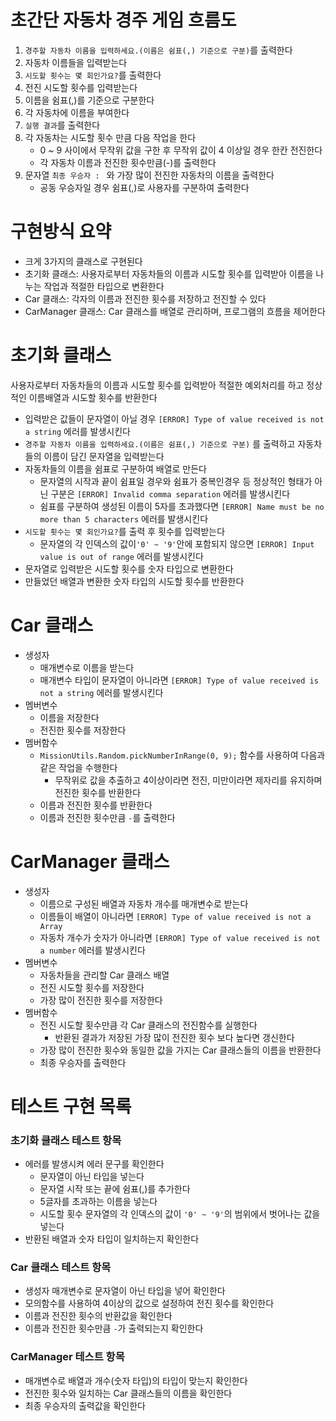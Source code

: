 # 초간단 자동차 경주 게임 흐름도
1. `경주할 자동차 이름을 입력하세요.(이름은 쉼표(,) 기준으로 구분)`를 출력한다
2. 자동차 이름들을 입력받는다
3. `시도할 횟수는 몇 회인가요?`를 출력한다
4. 전진 시도할 횟수를 입력받는다
5. 이름을 쉼표(,)를 기준으로 구분한다
6. 각 자동차에 이름을 부여한다
7. `실행 결과`를 출력한다
8. 각 자동차는 시도할 횟수 만큼 다음 작업을 한다
	- 0 ~ 9 사이에서 무작위 값을 구한 후 무작위 값이 4 이상일 경우 한칸 전진한다
	- 각 자동차 이름과 전진한 횟수만큼(-)를 출력한다
9. 문자열 `최종 우승자 : ` 와 가장 많이 전진한 자동차의 이름을 출력한다
	- 공동 우승자일 경우 쉼표(,)로 사용자를 구분하여 출력한다

# 구현방식 요약
- 크게 3가지의 클래스로 구현된다
- 초기화 클래스: 사용자로부터 자동차들의 이름과 시도할 횟수를 입력받아 이름을 나누는 작업과 적절한 타입으로 변환한다
- Car 클래스: 각자의 이름과 전진한 횟수를 저장하고 전진할 수 있다
- CarManager 클래스: Car 클래스를 배열로 관리하며, 프로그램의 흐름을 제어한다

# 초기화 클래스
사용자로부터 자동차들의 이름과 시도할 횟수를 입력받아 적절한 예외처리를 하고 정상적인 이름배열과 시도할 횟수를 반환한다
- 입력받은 값들이 문자열이 아닐 경우 `[ERROR] Type of value received is not a string` 에러를 발생시킨다
- `경주할 자동차 이름을 입력하세요.(이름은 쉼표(,) 기준으로 구분)` 를 출력하고 자동차들의 이름이 담긴 문자열을 입력받는다
- 자동차들의 이름을 쉼표로 구분하여 배열로 만든다
  - 문자열의 시작과 끝이 쉼표일 경우와 쉼표가 중복인경우 등 정상적인 형태가 아닌 구분은 `[ERROR] Invalid comma separation` 에러를 발생시킨다
  - 쉼표를 구분하여 생성된 이름이 5자를 초과했다면 `[ERROR] Name must be no more than 5 characters` 에러를 발생시킨다
- `시도할 횟수는 몇 회인가요?`를 출력 후 횟수를 입력받는다
  - 문자열의 각 인덱스의 값이`'0' ~ '9'`안에 포함되지 않으면 `[ERROR] Input value is out of range` 에러를 발생시킨다
- 문자열로 입력받은 시도할 횟수를 숫자 타입으로 변환한다
- 만들었던 배열과 변환한 숫자 타입의 시도할 횟수를 반환한다

# Car 클래스
- 생성자 
  - 매개변수로 이름을 받는다
  - 매개변수 타입이 문자열이 아니라면 `[ERROR] Type of value received is not a string` 에러를 발생시킨다
- 멤버변수
  - 이름을 저장한다
  - 전진한 횟수를 저장한다
- 멤버함수
  - `MissionUtils.Random.pickNumberInRange(0, 9);` 함수를 사용하여 다음과 같은 작업을 수행한다
    - 무작위로 값을 추출하고 4이상이라면 전진, 미만이라면 제자리를 유지하며 전진한 횟수를 반환한다
  - 이름과 전진한 횟수를 반환한다
  - 이름과 전진한 횟수만큼 `-`를 출력한다

# CarManager 클래스
- 생성자
  - 이름으로 구성된 배열과 자동차 개수를 매개변수로 받는다
  - 이름들이 배열이 아니라면 `[ERROR] Type of value received is not a Array`
  - 자동차 개수가 숫자가 아니라면 `[ERROR] Type of value received is not a number` 에러를 발생시킨다
- 멤버변수
  - 자동차들을 관리할 Car 클래스 배열
  - 전진 시도할 횟수를 저장한다
  - 가장 많이 전진한 횟수를 저장한다
- 멤버함수
  - 전진 시도할 횟수만큼 각 Car 클래스의 전진함수를 실행한다
    - 반환된 결과가 저장된 가장 많이 전진한 횟수 보다 높다면 갱신한다
  - 가장 많이 전진한 횟수와 동일한 값을 가지는 Car 클래스들의 이름을 반환한다
  - 최종 우승자를 출력한다

# 테스트 구현 목록
### 초기화 클래스 테스트 항목
- 에러를 발생시켜 에러 문구를 확인한다
  - 문자열이 아닌 타입을 넣는다
  - 문자열 시작 또는 끝에 쉼표(,)를 추가한다
  - 5글자를 초과하는 이름을 넣는다
  - 시도할 횟수 문자열의 각 인덱스의 값이 `'0' ~ '9'`의 범위에서 벗어나는 값을 넣는다
- 반환된 배열과 숫자 타입이 일치하는지 확인한다

### Car 클래스 테스트 항목
- 생성자 매개변수로 문자열이 아닌 타입을 넣어 확인한다
- 모의함수를 사용하여 4이상의 값으로 설정하여 전진 횟수를 확인한다
- 이름과 전진한 횟수의 반환값을 확인한다
- 이름과 전진한 횟수만큼 `-`가 출력되는지 확인한다

### CarManager 테스트 항목
- 매개변수로 배열과 개수(숫자 타입)의 타입이 맞는지 확인한다
- 전진한 횟수와 일치하는 Car 클래스들의 이름을 확인한다
- 최종 우승자의 출력값을 확인한다
